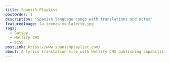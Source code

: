 ```yaml
---
title: Spanish Playlist
postOrder: 1
description: "Spanish language songs with translations and notes"
featuredImage: la-trenza-monlaferte.jpg
tags:
  - Gatsby
  - Netlify CMS
  - SCSS
postLink: https://www.spanishplaylist.com/
about: A lyrics translation site with Netlify CMS publishing capabilities
---
```

